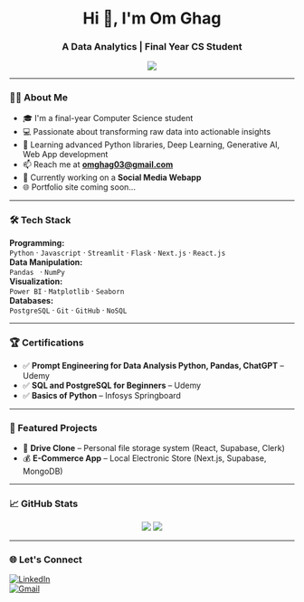 <h1 align="center">Hi 👋, I'm Om Ghag</h1>
<h3 align="center">A Data Analytics | Final Year CS Student</h3>

<p align="center">
  <img src="https://readme-typing-svg.demolab.com/?lines=Python+%2F+Pandas+SQL+%2F+Bootstrap;MS%20Office+%2F+NumPy;transforming%20raw%20data%20into;actionable%20insights%20and;database%20management%20by%20SQL" />
</p>

---

### 👨‍💻 About Me

- 🎓 I'm a final-year Computer Science student
- 💻 Passionate about transforming raw data into actionable insights
- 🧠 Learning advanced Python libraries, Deep Learning, Generative AI, Web App development
- 📫 Reach me at **omghag03@gmail.com**
- 🔭 Currently working on a **Social Media Webapp**
- 🌐 Portfolio site coming soon...

---

### 🛠️ Tech Stack

**Programming:**  
`Python` · `Javascript` · `Streamlit` · `Flask` · `Next.js` · `React.js`   
**Data Manipulation:**  
`Pandas ` · `NumPy`  
**Visualization:**  
`Power BI` · `Matplotlib` · `Seaborn`  
**Databases:**  
`PostgreSQL` · `Git` · `GitHub` · `NoSQL`

---

### 🏆 Certifications

- ✅ **Prompt Engineering for Data Analysis Python, Pandas, ChatGPT** – Udemy
- ✅ **SQL and PostgreSQL for Beginners** – Udemy 
- ✅ **Basics of Python** – Infosys Springboard

---

### 🚀 Featured Projects

- 🔐 **Drive Clone** – Personal file storage system (React, Supabase, Clerk)  
- 💰 **E-Commerce App** – Local Electronic Store (Next.js, Supabase, MongoDB)

---

### 📈 GitHub Stats

<p align="center">
  <img src="https://github-readme-stats.vercel.app/api?username=Siddharth-Keer&show_icons=true&theme=tokyonight" />
  <img src="https://github-readme-stats.vercel.app/api/top-langs/?username=Siddharth-Keer&layout=compact&theme=tokyonight" />
</p>

---

### 🌐 Let's Connect

[![LinkedIn](https://img.shields.io/badge/-LinkedIn-blue?style=flat-square&logo=linkedin)](https://www.linkedin.com/in/om-ghag-8a8540260/)  
[![Gmail](https://img.shields.io/badge/-Email-red?style=flat-square&logo=gmail&logoColor=white)](mailto:omghag03@gmail.com)


